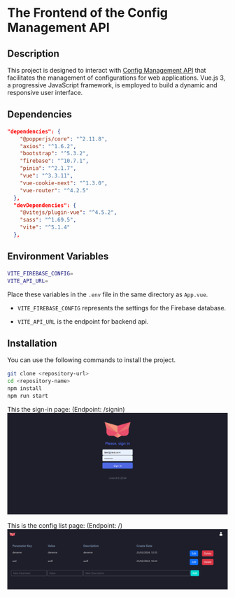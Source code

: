 # The Frontend of the Config Management API 

## Description

This project is designed to interact with [Config Management API](https://github.com/mrerol/config-management-api) that facilitates the management of configurations for web applications. Vue.js 3, a progressive JavaScript framework, is employed to build a dynamic and responsive user interface.

## Dependencies
```json
"dependencies": {
    "@popperjs/core": "^2.11.8",
    "axios": "^1.6.2",
    "bootstrap": "^5.3.2",
    "firebase": "^10.7.1",
    "pinia": "^2.1.7",
    "vue": "^3.3.11",
    "vue-cookie-next": "^1.3.0",
    "vue-router": "^4.2.5"
  },
  "devDependencies": {
    "@vitejs/plugin-vue": "^4.5.2",
    "sass": "^1.69.5",
    "vite": "^5.1.4"
  },
```

## Environment Variables
```bash
VITE_FIREBASE_CONFIG=
VITE_API_URL=
```

Place these variables in the ```.env``` file in the same directory as ```App.vue```.

- ```VITE_FIREBASE_CONFIG``` represents the settings for the Firebase database.

- ```VITE_API_URL``` is the endpoint for backend api.

## Installation

You can use the following commands to install the project.

```bash
git clone <repository-url>
cd <repository-name>
npm install
npm run start
```

This the sign-in page: (Endpoint: /signin)
![Sign In](./screenshots/signin.png)

This is the config list page: (Endpoint: /)
![Config List](./screenshots/config-list.png)